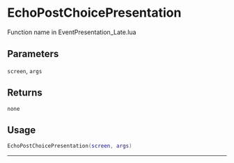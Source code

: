 # EchoPostChoicePresentation
Function name in EventPresentation_Late.lua
## Parameters
`screen`, `args`
## Returns
`none`
## Usage
```lua
EchoPostChoicePresentation(screen, args)
```
---
